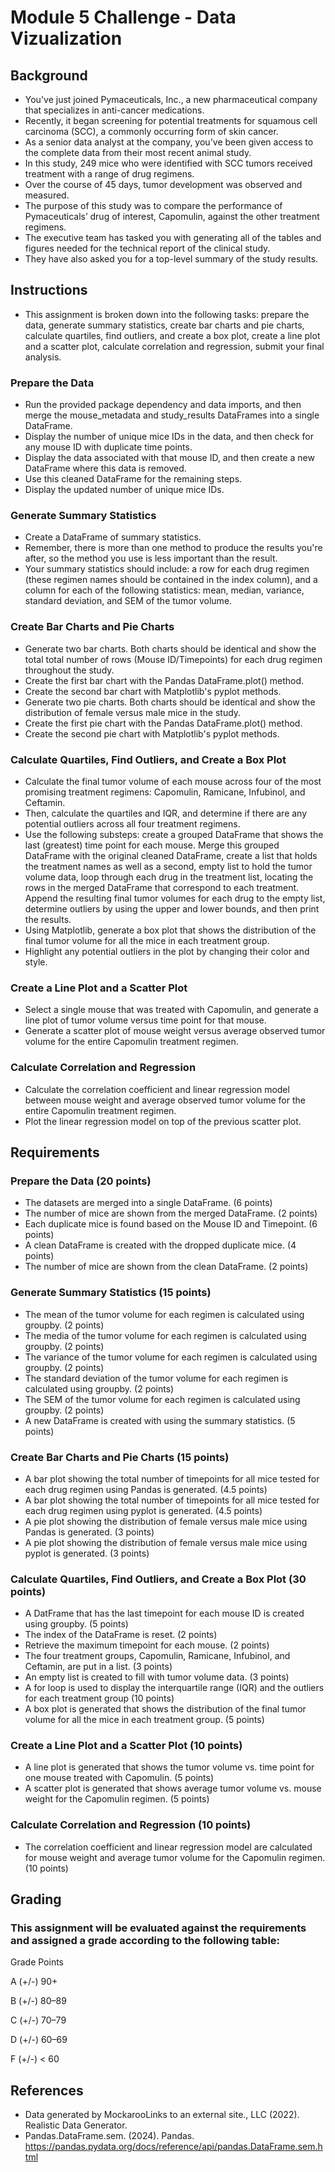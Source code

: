 # Module 5 Challenge - Data Vizualization

## Background
* You've just joined Pymaceuticals, Inc., a new pharmaceutical company that specializes in anti-cancer medications.
* Recently, it began screening for potential treatments for squamous cell carcinoma (SCC), a commonly occurring form of skin cancer.
* As a senior data analyst at the company, you've been given access to the complete data from their most recent animal study.
* In this study, 249 mice who were identified with SCC tumors received treatment with a range of drug regimens.
* Over the course of 45 days, tumor development was observed and measured.
* The purpose of this study was to compare the performance of Pymaceuticals’ drug of interest, Capomulin, against the other treatment regimens.
* The executive team has tasked you with generating all of the tables and figures needed for the technical report of the clinical study.
* They have also asked you for a top-level summary of the study results.

## Instructions
* This assignment is broken down into the following tasks: prepare the data, generate summary statistics, create bar charts and pie charts, calculate quartiles, find outliers, and create a box plot, create a line plot and a scatter plot, calculate correlation and regression, submit your final analysis.

### Prepare the Data
* Run the provided package dependency and data imports, and then merge the mouse_metadata and study_results DataFrames into a single DataFrame.
* Display the number of unique mice IDs in the data, and then check for any mouse ID with duplicate time points.
* Display the data associated with that mouse ID, and then create a new DataFrame where this data is removed.
* Use this cleaned DataFrame for the remaining steps.
* Display the updated number of unique mice IDs.

### Generate Summary Statistics
* Create a DataFrame of summary statistics.
* Remember, there is more than one method to produce the results you're after, so the method you use is less important than the result.
* Your summary statistics should include: a row for each drug regimen (these regimen names should be contained in the index column), and a column for each of the following statistics: mean, median, variance, standard deviation, and SEM of the tumor volume.

### Create Bar Charts and Pie Charts
* Generate two bar charts. Both charts should be identical and show the total total number of rows (Mouse ID/Timepoints) for each drug regimen throughout the study.
* Create the first bar chart with the Pandas DataFrame.plot() method.
* Create the second bar chart with Matplotlib's pyplot methods.
* Generate two pie charts. Both charts should be identical and show the distribution of female versus male mice in the study.
* Create the first pie chart with the Pandas DataFrame.plot() method.
* Create the second pie chart with Matplotlib's pyplot methods.

### Calculate Quartiles, Find Outliers, and Create a Box Plot
* Calculate the final tumor volume of each mouse across four of the most promising treatment regimens: Capomulin, Ramicane, Infubinol, and Ceftamin.
* Then, calculate the quartiles and IQR, and determine if there are any potential outliers across all four treatment regimens.
* Use the following substeps: create a grouped DataFrame that shows the last (greatest) time point for each mouse. Merge this grouped DataFrame with the original cleaned DataFrame, create a list that holds the treatment names as well as a second, empty list to hold the tumor volume data, loop through each drug in the treatment list, locating the rows in the merged DataFrame that correspond to each treatment. Append the resulting final tumor volumes for each drug to the empty list, determine outliers by using the upper and lower bounds, and then print the results.
* Using Matplotlib, generate a box plot that shows the distribution of the final tumor volume for all the mice in each treatment group.
* Highlight any potential outliers in the plot by changing their color and style.

### Create a Line Plot and a Scatter Plot
* Select a single mouse that was treated with Capomulin, and generate a line plot of tumor volume versus time point for that mouse.
* Generate a scatter plot of mouse weight versus average observed tumor volume for the entire Capomulin treatment regimen.

### Calculate Correlation and Regression
* Calculate the correlation coefficient and linear regression model between mouse weight and average observed tumor volume for the entire Capomulin treatment regimen.
* Plot the linear regression model on top of the previous scatter plot.

## Requirements

### Prepare the Data (20 points)
* The datasets are merged into a single DataFrame. (6 points)
* The number of mice are shown from the merged DataFrame. (2 points)
* Each duplicate mice is found based on the Mouse ID and Timepoint. (6 points)
* A clean DataFrame is created with the dropped duplicate mice. (4 points)
* The number of mice are shown from the clean DataFrame. (2 points)

### Generate Summary Statistics (15 points)
* The mean of the tumor volume for each regimen is calculated using groupby. (2 points)
* The media of the tumor volume for each regimen is calculated using groupby. (2 points)
* The variance of the tumor volume for each regimen is calculated using groupby. (2 points)
* The standard deviation of the tumor volume for each regimen is calculated using groupby. (2 points)
* The SEM of the tumor volume for each regimen is calculated using groupby. (2 points)
* A new DataFrame is created with using the summary statistics. (5 points)

### Create Bar Charts and Pie Charts (15 points)
* A bar plot showing the total number of timepoints for all mice tested for each drug regimen using Pandas is generated. (4.5 points)
* A bar plot showing the total number of timepoints for all mice tested for each drug regimen using pyplot is generated. (4.5 points)
* A pie plot showing the distribution of female versus male mice using Pandas is generated. (3 points)
* A pie plot showing the distribution of female versus male mice using pyplot is generated. (3 points)

### Calculate Quartiles, Find Outliers, and Create a Box Plot (30 points)
* A DatFrame that has the last timepoint for each mouse ID is created using groupby. (5 points)
* The index of the DataFrame is reset. (2 points)
* Retrieve the maximum timepoint for each mouse. (2 points)
* The four treatment groups, Capomulin, Ramicane, Infubinol, and Ceftamin, are put in a list. (3 points)
* An empty list is created to fill with tumor volume data. (3 points)
* A for loop is used to display the interquartile range (IQR) and the outliers for each treatment group (10 points)
* A box plot is generated that shows the distribution of the final tumor volume for all the mice in each treatment group. (5 points)

### Create a Line Plot and a Scatter Plot (10 points)
* A line plot is generated that shows the tumor volume vs. time point for one mouse treated with Capomulin. (5 points)
* A scatter plot is generated that shows average tumor volume vs. mouse weight for the Capomulin regimen. (5 points)

### Calculate Correlation and Regression (10 points)
* The correlation coefficient and linear regression model are calculated for mouse weight and average tumor volume for the Capomulin regimen. (10 points)

## Grading

### This assignment will be evaluated against the requirements and assigned a grade according to the following table:

Grade Points

A (+/-)	90+

B (+/-)	80–89

C (+/-)	70–79

D (+/-)	60–69

F (+/-)	< 60

## References
* Data generated by MockarooLinks to an external site., LLC (2022). Realistic Data Generator.
* Pandas.DataFrame.sem. (2024). Pandas. https://pandas.pydata.org/docs/reference/api/pandas.DataFrame.sem.html
